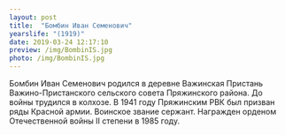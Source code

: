 ```yaml
---
layout: post
title:  "Бомбин Иван Семенович"
yearslife: "(1919)"
date: 2019-03-24 12:17:10
preview: /img/BombinIS.jpg
photo: /img/BombinIS.jpg
---
```


Бомбин Иван Семенович родился в деревне Важинская Пристань Важино-Пристанского сельского совета Пряжинского района. До войны трудился в колхозе. В 1941 году Пряжинским РВК был призван ряды Красной армии. Воинское звание сержант. Награжден орденом Отечественной войны II степени в 1985 году.